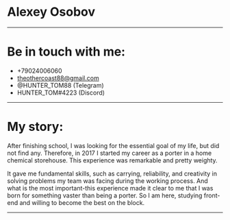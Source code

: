 # Alexey Osobov
***
# Be in touch with me:
* +79024006060
* theothercoast88@gmail.com
* @HUNTER_TOM88 (Telegram)
* HUNTER_TOM#4223 (Discord)
***
# My story:
After finishing school, I was looking for the essential goal of my life, but did not find any. Therefore, in 2017 I started my career as a porter in a home chemical storehouse. This experience was remarkable and pretty weighty. 

It gave me fundamental skills, such as carrying, reliability, and creativity in solving problems my team was facing during the working process. And what is the most important-this experience made it clear to me that I was born for something vaster than being a porter. So I am here, studying front-end and willing to become the best on the block.
***
